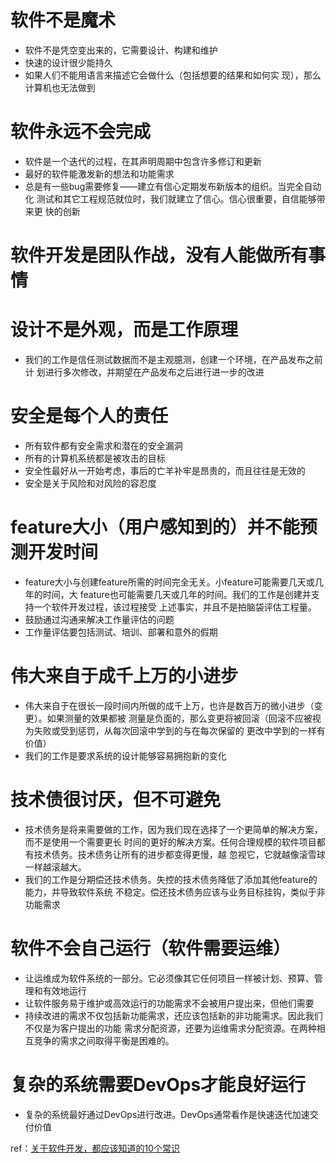 # 软件不是魔术
- 软件不是凭空变出来的，它需要设计、构建和维护
- 快速的设计很少能持久
- 如果人们不能用语言来描述它会做什么（包括想要的结果和如何实
现），那么计算机也无法做到

# 软件永远不会完成
- 软件是一个迭代的过程，在其声明周期中包含许多修订和更新
- 最好的软件能激发新的想法和功能需求
- 总是有一些bug需要修复——建立有信心定期发布新版本的组织。当完全自动化
测试和其它工程规范就位时，我们就建立了信心。信心很重要，自信能够带来更
快的创新

# 软件开发是团队作战，没有人能做所有事情

# 设计不是外观，而是工作原理
- 我们的工作是信任测试数据而不是主观臆测，创建一个环境，在产品发布之前计
划进行多次修改，并期望在产品发布之后进行进一步的改进

# 安全是每个人的责任
- 所有软件都有安全需求和潜在的安全漏洞
- 所有的计算机系统都是被攻击的目标
- 安全性最好从一开始考虑，事后的亡羊补牢是昂贵的，而且往往是无效的
- 安全是关于风险和对风险的容忍度

# feature大小（用户感知到的）并不能预测开发时间
- feature大小与创建feature所需的时间完全无关。小feature可能需要几天或几年的时间，大
feature也可能需要几天或几年的时间。我们的工作是创建并支持一个软件开发过程，该过程接受
上述事实，并且不是拍脑袋评估工程量。
- 鼓励通过沟通来解决工作量评估的问题
- 工作量评估要包括测试、培训、部署和意外的假期

# 伟大来自于成千上万的小进步
- 伟大来自于在很长一段时间内所做的成千上万，也许是数百万的微小进步（变更）。如果测量的效果都被
测量是负面的，那么变更将被回滚（回滚不应被视为失败或受到惩罚，从每次回滚中学到的与在每次保留的
更改中学到的一样有价值）
- 我们的工作是要求系统的设计能够容易拥抱新的变化

# 技术债很讨厌，但不可避免
- 技术债务是将来需要做的工作，因为我们现在选择了一个更简单的解决方案，而不是使用一个需要更长
时间的更好的解决方案。任何合理规模的软件项目都有技术债务。技术债务让所有的进步都变得更慢，越
忽视它，它就越像滚雪球一样越滚越大。
- 我们的工作是分期偿还技术债务。失控的技术债务降低了添加其他feature的能力，并导致软件系统
不稳定。偿还技术债务应该与业务目标挂钩，类似于非功能需求

# 软件不会自己运行（软件需要运维）
- 让运维成为软件系统的一部分。它必须像其它任何项目一样被计划、预算、管理和有效地运行
- 让软件服务易于维护或高效运行的功能需求不会被用户提出来，但他们需要
- 持续改进的需求不仅包括新功能需求，还应该包括新的非功能需求。因此我们不仅是为客户提出的功能
需求分配资源，还要为运维需求分配资源。在两种相互竞争的需求之间取得平衡是困难的。

# 复杂的系统需要DevOps才能良好运行
- 复杂的系统最好通过DevOps进行改进。DevOps通常看作是快速迭代加速交付价值


ref：[关于软件开发，都应该知道的10个常识](https://mp.weixin.qq.com/s/vm4YfL9OKZh8gp1nYtUKhA)